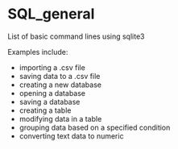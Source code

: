 # SQL_general
List of basic command lines using sqlite3

Examples include:
- importing a .csv file
- saving data to a .csv file
- creating a new database
- opening a database
- saving a database
- creating a table
- modifying data in a table
- grouping data based on a specified condition
- converting text data to numeric
